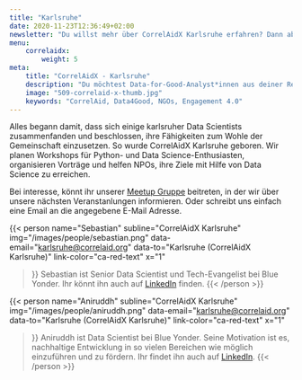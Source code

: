 ```yaml
---
title: "Karlsruhe"
date: 2020-11-23T12:36:49+02:00
newsletter: "Du willst mehr über CorrelAidX Karlsruhe erfahren? Dann abonniere unseren Newsletter!"
menu: 
    correlaidx:
        weight: 5
meta:
    title: "CorrelAidX - Karlsruhe"
    description: "Du möchtest Data-for-Good-Analyst*innen aus deiner Region kennenlernen und zusammen Daten für den guten Zweck nutzen? Mit CorrelAidX bringen wir Data for Good in deine Stadt!"
    image: "509-correlaid-x-thumb.jpg"
    keywords: "CorrelAid, Data4Good, NGOs, Engagement 4.0"
---
```


Alles begann damit, dass sich einige karlsruher Data Scientists zusammenfanden und beschlossen, ihre Fähigkeiten zum Wohle der Gemeinschaft einzusetzen. So wurde CorrelAidX Karlsruhe geboren. Wir planen Workshops für Python- und Data Science-Enthusiasten, organisieren Vorträge und helfen NPOs, ihre Ziele mit Hilfe von Data Science zu erreichen.

Bei interesse, könnt ihr unserer [Meetup Gruppe](https://www.meetup.com/dataforgood-correlaid-karlsruhe/) beitreten, in der wir über unsere nächsten Veranstanlungen informieren. 
Oder schreibt uns einfach eine Email an die angegebene E-Mail Adresse.


{{< person 
    name="Sebastian"
    subline="CorrelAidX Karlsruhe"
    img="/images/people/sebastian.png"
    data-email="karlsruhe@correlaid.org"
    data-to="Karlsruhe (CorrelAidX Karlsruhe)"
    link-color="ca-red-text"
    x="1"
>}}
Sebastian ist Senior Data Scientist und Tech-Evangelist bei Blue Yonder. Ihr könnt ihn auch auf <a href="https://linkedin.com/in/sebastian-neubauer">LinkedIn</a> finden. 
{{< /person >}}

{{< person 
    name="Aniruddh"
    subline="CorrelAidX Karlsruhe"
    img="/images/people/aniruddh.png"
    data-email="karlsruhe@correlaid.org"
    data-to="Karlsruhe (CorrelAidX Karlsruhe)"
    link-color="ca-red-text"
    x="1"
>}}
Aniruddh ist Data Scientist bei Blue Yonder. Seine Motivation ist es, nachhaltige Entwicklung in so vielen Bereichen wie möglich einzuführen und zu fördern. Ihr findet ihn auch auf <a href="https://www.linkedin.com/in/aniruddhgoteti/">LinkedIn</a>.
{{< /person >}}


